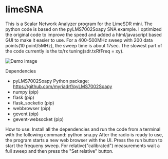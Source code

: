 # limeSNA
This is a Scalar Network Analyzer program for the LimeSDR mini.
The python code is based on the pyLMS7002Soapy SNA example. I optimized the original code to improve the speed and added a html/javascript based GUI to make it easier to use.
For a 400-500MHz sweep with 200 data points(10 point/5MHz), the sweep time is about 17sec. The slowest part of the code currently is the tx/rx tuning(sdr.txRfFreq = xy).

![Demo image](https://github.com/nepeee/limeSNA/blob/master/demo.png)

Dependencies
- pyLMS7002Soapy Python package: https://github.com/myriadrf/pyLMS7002Soapy
- numpy (pip)
- flask (pip)
- flask_socketio (pip)
- webbrowser (pip)
- gevent (pip)
- gevent-websocket (pip)

How to use:
Install all the dependencies and run the code from a terminal with the following command:
python sna.py
After the radio is ready to use, the program starts a new web browser with the UI. Press the run button to start the frequeny sweep. For relative("calibrated") measurements wait a full sweep and then press the "Set relative" button.
